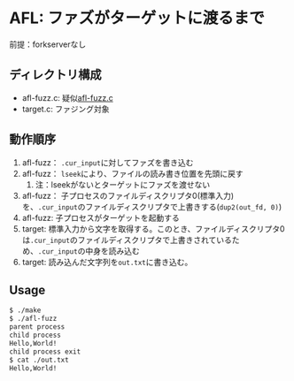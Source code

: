 # AFL: ファズがターゲットに渡るまで

前提：forkserverなし

## ディレクトリ構成

- afl-fuzz.c: 疑似[afl-fuzz.c](https://github.com/google/AFL/blob/master/afl-fuzz.c)
- target.c: ファジング対象

## 動作順序

1. afl-fuzz： `.cur_input`に対してファズを書き込む
2. afl-fuzz： `lseek`により、ファイルの読み書き位置を先頭に戻す
   1. 注：lseekがないとターゲットにファズを渡せない
3. afl-fuzz： 子プロセスのファイルディスクリプタ0(標準入力)を、`.cur_input`のファイルディスクリプタで上書きする(`dup2(out_fd, 0)`)
4. afl-fuzz: 子プロセスがターゲットを起動する
5. target: 標準入力から文字を取得する。このとき、ファイルディスクリプタ0は`.cur_input`のファイルディスクリプタで上書きされているため、`.cur_input`の中身を読み込む
6. target: 読み込んだ文字列を`out.txt`に書き込む。

## Usage

```bash
$ ./make
$ ./afl-fuzz
parent process
child process
Hello,World!
child process exit
$ cat ./out.txt
Hello,World!
```
